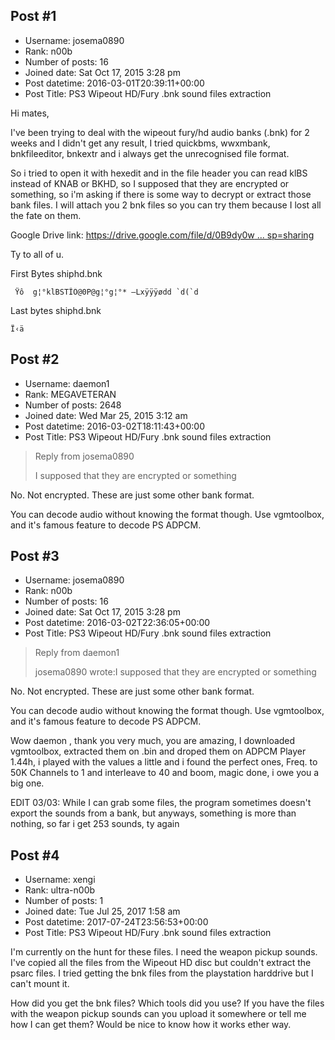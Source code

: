 ## Post #1
- Username: josema0890
- Rank: n00b
- Number of posts: 16
- Joined date: Sat Oct 17, 2015 3:28 pm
- Post datetime: 2016-03-01T20:39:11+00:00
- Post Title: PS3 Wipeout HD/Fury .bnk sound files extraction

Hi mates,

I've been trying to deal with the wipeout fury/hd audio banks (.bnk) for 2 weeks and I didn't get any result, I tried quickbms, wwxmbank, bnkfileeditor, bnkextr and i always get the unrecognised file format.

So i tried to open it with hexedit and in the file header you can read klBS instead of KNAB or BKHD, so I supposed that they are encrypted or something, so i'm asking if there is some way to decrypt or extract those bank files. I will attach you 2 bnk files so you can try them because I lost all the fate on them.

Google Drive link: [https://drive.google.com/file/d/0B9dy0w ... sp=sharing](https://drive.google.com/file/d/0B9dy0wb-EfqPbnNhbkZDTXExbHM/view?usp=sharing)

Ty to all of u.

First Bytes shiphd.bnk

```
 Ÿô  g¦°klBSTÎÖ@0P@g¦°g¦°* –Lxÿÿÿødd `d(`d
```


Last bytes shiphd.bnk

```
Ï‹ä
```
## Post #2
- Username: daemon1
- Rank: MEGAVETERAN
- Number of posts: 2648
- Joined date: Wed Mar 25, 2015 3:12 am
- Post datetime: 2016-03-02T18:11:43+00:00
- Post Title: PS3 Wipeout HD/Fury .bnk sound files extraction

> Reply from josema0890
>
> I supposed that they are encrypted or something

No. Not encrypted. These are just some other bank format.

You can decode audio without knowing the format though. Use vgmtoolbox, and it's famous feature to decode PS ADPCM.
## Post #3
- Username: josema0890
- Rank: n00b
- Number of posts: 16
- Joined date: Sat Oct 17, 2015 3:28 pm
- Post datetime: 2016-03-02T22:36:05+00:00
- Post Title: PS3 Wipeout HD/Fury .bnk sound files extraction

> Reply from daemon1
>
> josema0890 wrote:I supposed that they are encrypted or something

No. Not encrypted. These are just some other bank format.

You can decode audio without knowing the format though. Use vgmtoolbox, and it's famous feature to decode PS ADPCM.

Wow daemon   , thank you very much, you are amazing, I downloaded vgmtoolbox, extracted them on .bin and droped them on ADPCM Player 1.44h, i played with the values a little and i found the perfect ones, Freq. to 50K Channels to 1 and interleave to 40 and boom, magic done, i owe you a big one.

EDIT 03/03: While I can grab some files, the program sometimes doesn't export the sounds from a bank, but anyways, something is more than nothing, so far i get 253 sounds, ty again
## Post #4
- Username: xengi
- Rank: ultra-n00b
- Number of posts: 1
- Joined date: Tue Jul 25, 2017 1:58 am
- Post datetime: 2017-07-24T23:56:53+00:00
- Post Title: PS3 Wipeout HD/Fury .bnk sound files extraction

I'm currently on the hunt for these files. I need the weapon pickup sounds. I've copied all the files from the Wipeout HD disc but couldn't extract the psarc files. I tried getting the bnk files from the playstation harddrive but I can't mount it.

How did you get the bnk files?
Which tools did you use?
If you have the files with the weapon pickup sounds can you upload it somewhere or tell me how I can get them? Would be nice to know how it works ether way.
